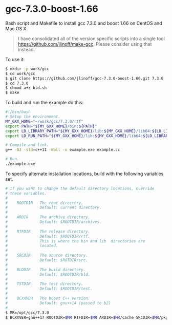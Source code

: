 # gcc-7.3.0-boost-1.66
Bash script and Makefile to install gcc 7.3.0 and boost 1.66 on CentOS and Mac OS X.

> I have consolidated all of the version specific scripts into a single tool https://github.com/jlinoff/make-gcc. Please consider using that instead.

To use it:
```bash
$ mkdir -p work/gcc
$ cd work/gcc
$ git clone https://github.com/jlinoff/gcc-7.3.0-boost-1.66.git 7.3.0
$ cd 7.3.0
$ chmod a+x bld.sh
$ make
```
To build and run the example do this:
```bash
#!/bin/bash
# Setup the environment.
MY_GXX_HOME="~/work/gcc/7.3.0/rtf"
export PATH="${MY_GXX_HOME}/bin:${PATH}"
export LD_LIBRARY_PATH="${MY_GXX_HOME}/lib:${MY_GXX_HOME}/lib64:${LD_LIBRARY_PATH}"
export LD_RUN_PATH="${MY_GXX_HOME}/lib:${MY_GXX_HOME}/lib64:${LD_LIBRARY_PATH}"

# Compile and link.
g++ -O3 -std=c++11 -Wall -o example.exe example.cc

# Run.
./example.exe
```

To specify alternate installation locations, build with the following variables set.
```bash
# If you want to change the default directory locations, override
# these variables.
#
#    ROOTDIR   The root directory.
#              Default: current directory.
#
#    ARDIR     The archive directory.
#              Default: $ROOTDIR/archives.
#
#    RTFDIR    The release directory.
#              Default: $ROOTDIR/rtf.
#              This is where the bin and lib  directories are
#              located.
#
#    SRCDIR    The source directory.
#              Default: $ROTDIR/src.
#
#    BLDDIR    The build directory.
#              Default: $ROOTDIR/bld.
#
#    TSTDIR    The test directory.
#              Default: $ROOTDIR/test.
#
#    BCXXVER   The boost C++ version.
#              Default: gnu++14 (passed to b2)
#
$ MR=/opt/gcc/7.3.0
$ BCXXVER=gnu++17 ROOTDIR=$MR RTFDIR=$MR ARDIR=$MR/cache SRCDIR=$MR/pkg/src BLDDIR=$MR/pkg/bld make
```
